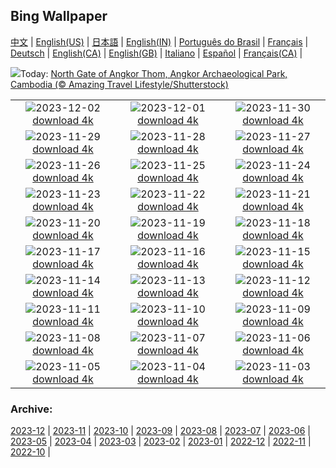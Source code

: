 ## Bing Wallpaper
[中文](README.md) |                     [English(US)](en-US.md) |                     [日本語](ja-JP.md) |                     [English(IN)](en-IN.md) |                     [Português do Brasil](pt-BR.md) |                     [Français](fr-FR.md) |                     [Deutsch](de-DE.md) |                     [English(CA)](en-CA.md) |                     [English(GB)](en-GB.md) |                     [Italiano](it-IT.md) |                     [Español](es-ES.md) |                     [Français(CA)](fr-CA.md) |                    

![](https://www.bing.com/th?id=OHR.AngkorPark_EN-GB6520244831_UHD.jpg&w=1000)Today: [North Gate of Angkor Thom, Angkor Archaeological Park, Cambodia (© Amazing Travel Lifestyle/Shutterstock)](https://www.bing.com/th?id=OHR.AngkorPark_EN-GB6520244831_UHD.jpg)

|      |      |      |
| :----: | :----: | :----: |
|![](https://www.bing.com/th?id=OHR.IcebergAntarctica_EN-GB4409581826_UHD.jpg&pid=hp&w=384&h=216&rs=1&c=4)2023-12-02 [download 4k](https://www.bing.com/th?id=OHR.IcebergAntarctica_EN-GB4409581826_UHD.jpg)|![](https://www.bing.com/th?id=OHR.LeadenhallUK_EN-GB3042111411_UHD.jpg&pid=hp&w=384&h=216&rs=1&c=4)2023-12-01 [download 4k](https://www.bing.com/th?id=OHR.LeadenhallUK_EN-GB3042111411_UHD.jpg)|![](https://www.bing.com/th?id=OHR.TreeLighting_EN-GB2794136797_UHD.jpg&pid=hp&w=384&h=216&rs=1&c=4)2023-11-30 [download 4k](https://www.bing.com/th?id=OHR.TreeLighting_EN-GB2794136797_UHD.jpg)|
|![](https://www.bing.com/th?id=OHR.HumanKindness_EN-GB2526768223_UHD.jpg&pid=hp&w=384&h=216&rs=1&c=4)2023-11-29 [download 4k](https://www.bing.com/th?id=OHR.HumanKindness_EN-GB2526768223_UHD.jpg)|![](https://www.bing.com/th?id=OHR.RioNegro_EN-GB2228319376_UHD.jpg&pid=hp&w=384&h=216&rs=1&c=4)2023-11-28 [download 4k](https://www.bing.com/th?id=OHR.RioNegro_EN-GB2228319376_UHD.jpg)|![](https://www.bing.com/th?id=OHR.BradgateFallow_EN-GB0976305371_UHD.jpg&pid=hp&w=384&h=216&rs=1&c=4)2023-11-27 [download 4k](https://www.bing.com/th?id=OHR.BradgateFallow_EN-GB0976305371_UHD.jpg)|
|![](https://www.bing.com/th?id=OHR.TajoRiver_EN-GB0539581472_UHD.jpg&pid=hp&w=384&h=216&rs=1&c=4)2023-11-26 [download 4k](https://www.bing.com/th?id=OHR.TajoRiver_EN-GB0539581472_UHD.jpg)|![](https://www.bing.com/th?id=OHR.HallofMosses_EN-GB0065099295_UHD.jpg&pid=hp&w=384&h=216&rs=1&c=4)2023-11-25 [download 4k](https://www.bing.com/th?id=OHR.HallofMosses_EN-GB0065099295_UHD.jpg)|![](https://www.bing.com/th?id=OHR.TeideNational_EN-GB3659708002_UHD.jpg&pid=hp&w=384&h=216&rs=1&c=4)2023-11-24 [download 4k](https://www.bing.com/th?id=OHR.TeideNational_EN-GB3659708002_UHD.jpg)|
|![](https://www.bing.com/th?id=OHR.SnakeRiverTeton_EN-GB8620836496_UHD.jpg&pid=hp&w=384&h=216&rs=1&c=4)2023-11-23 [download 4k](https://www.bing.com/th?id=OHR.SnakeRiverTeton_EN-GB8620836496_UHD.jpg)|![](https://www.bing.com/th?id=OHR.HelloSeal_EN-GB8313432120_UHD.jpg&pid=hp&w=384&h=216&rs=1&c=4)2023-11-22 [download 4k](https://www.bing.com/th?id=OHR.HelloSeal_EN-GB8313432120_UHD.jpg)|![](https://www.bing.com/th?id=OHR.ChapmanAdventure_EN-GB7303652402_UHD.jpg&pid=hp&w=384&h=216&rs=1&c=4)2023-11-21 [download 4k](https://www.bing.com/th?id=OHR.ChapmanAdventure_EN-GB7303652402_UHD.jpg)|
|![](https://www.bing.com/th?id=OHR.FrozenBog_EN-GB6787545750_UHD.jpg&pid=hp&w=384&h=216&rs=1&c=4)2023-11-20 [download 4k](https://www.bing.com/th?id=OHR.FrozenBog_EN-GB6787545750_UHD.jpg)|![](https://www.bing.com/th?id=OHR.MilsePolarBear_EN-GB6443152470_UHD.jpg&pid=hp&w=384&h=216&rs=1&c=4)2023-11-19 [download 4k](https://www.bing.com/th?id=OHR.MilsePolarBear_EN-GB6443152470_UHD.jpg)|![](https://www.bing.com/th?id=OHR.MeonHillViewUK_EN-GB5301951758_UHD.jpg&pid=hp&w=384&h=216&rs=1&c=4)2023-11-18 [download 4k](https://www.bing.com/th?id=OHR.MeonHillViewUK_EN-GB5301951758_UHD.jpg)|
|![](https://www.bing.com/th?id=OHR.AthensAcropolis_EN-GB2831546887_UHD.jpg&pid=hp&w=384&h=216&rs=1&c=4)2023-11-17 [download 4k](https://www.bing.com/th?id=OHR.AthensAcropolis_EN-GB2831546887_UHD.jpg)|![](https://www.bing.com/th?id=OHR.SarekSweden_EN-GB7471254512_UHD.jpg&pid=hp&w=384&h=216&rs=1&c=4)2023-11-16 [download 4k](https://www.bing.com/th?id=OHR.SarekSweden_EN-GB7471254512_UHD.jpg)|![](https://www.bing.com/th?id=OHR.RussellLupines_EN-GB2304999094_UHD.jpg&pid=hp&w=384&h=216&rs=1&c=4)2023-11-15 [download 4k](https://www.bing.com/th?id=OHR.RussellLupines_EN-GB2304999094_UHD.jpg)|
|![](https://www.bing.com/th?id=OHR.OliveOrchard_EN-GB6907892639_UHD.jpg&pid=hp&w=384&h=216&rs=1&c=4)2023-11-14 [download 4k](https://www.bing.com/th?id=OHR.OliveOrchard_EN-GB6907892639_UHD.jpg)|![](https://www.bing.com/th?id=OHR.DiwaliAyodhya_EN-GB6661092478_UHD.jpg&pid=hp&w=384&h=216&rs=1&c=4)2023-11-13 [download 4k](https://www.bing.com/th?id=OHR.DiwaliAyodhya_EN-GB6661092478_UHD.jpg)|![](https://www.bing.com/th?id=OHR.ValDiFunes_EN-GB6334905741_UHD.jpg&pid=hp&w=384&h=216&rs=1&c=4)2023-11-12 [download 4k](https://www.bing.com/th?id=OHR.ValDiFunes_EN-GB6334905741_UHD.jpg)|
|![](https://www.bing.com/th?id=OHR.BadlandsSunrise_EN-GB5753703796_UHD.jpg&pid=hp&w=384&h=216&rs=1&c=4)2023-11-11 [download 4k](https://www.bing.com/th?id=OHR.BadlandsSunrise_EN-GB5753703796_UHD.jpg)|![](https://www.bing.com/th?id=OHR.NorwayBirch_EN-GB0948199357_UHD.jpg&pid=hp&w=384&h=216&rs=1&c=4)2023-11-10 [download 4k](https://www.bing.com/th?id=OHR.NorwayBirch_EN-GB0948199357_UHD.jpg)|![](https://www.bing.com/th?id=OHR.LlanberisSnowdoniaSunset_EN-GB2196204197_UHD.jpg&pid=hp&w=384&h=216&rs=1&c=4)2023-11-09 [download 4k](https://www.bing.com/th?id=OHR.LlanberisSnowdoniaSunset_EN-GB2196204197_UHD.jpg)|
|![](https://www.bing.com/th?id=OHR.KirkilaiTower_EN-GB0394335960_UHD.jpg&pid=hp&w=384&h=216&rs=1&c=4)2023-11-08 [download 4k](https://www.bing.com/th?id=OHR.KirkilaiTower_EN-GB0394335960_UHD.jpg)|![](https://www.bing.com/th?id=OHR.LagoPehoe_EN-GB9271592844_UHD.jpg&pid=hp&w=384&h=216&rs=1&c=4)2023-11-07 [download 4k](https://www.bing.com/th?id=OHR.LagoPehoe_EN-GB9271592844_UHD.jpg)|![](https://www.bing.com/th?id=OHR.GuyFawkesnightKettering_EN-GB0299191885_UHD.jpg&pid=hp&w=384&h=216&rs=1&c=4)2023-11-06 [download 4k](https://www.bing.com/th?id=OHR.GuyFawkesnightKettering_EN-GB0299191885_UHD.jpg)|
|![](https://www.bing.com/th?id=OHR.SilencioSpain_EN-GB8484169314_UHD.jpg&pid=hp&w=384&h=216&rs=1&c=4)2023-11-05 [download 4k](https://www.bing.com/th?id=OHR.SilencioSpain_EN-GB8484169314_UHD.jpg)|![](https://www.bing.com/th?id=OHR.SeaNettles_EN-GB7463193359_UHD.jpg&pid=hp&w=384&h=216&rs=1&c=4)2023-11-04 [download 4k](https://www.bing.com/th?id=OHR.SeaNettles_EN-GB7463193359_UHD.jpg)|![](https://www.bing.com/th?id=OHR.DeathValleySalt_EN-GB5385512090_UHD.jpg&pid=hp&w=384&h=216&rs=1&c=4)2023-11-03 [download 4k](https://www.bing.com/th?id=OHR.DeathValleySalt_EN-GB5385512090_UHD.jpg)|


### Archive:
[2023-12](archive/en-GB/202312/README.md) | [2023-11](archive/en-GB/202311/README.md) | [2023-10](archive/en-GB/202310/README.md) | [2023-09](archive/en-GB/202309/README.md) | [2023-08](archive/en-GB/202308/README.md) | [2023-07](archive/en-GB/202307/README.md) | [2023-06](archive/en-GB/202306/README.md) | [2023-05](archive/en-GB/202305/README.md) | [2023-04](archive/en-GB/202304/README.md) | [2023-03](archive/en-GB/202303/README.md) | [2023-02](archive/en-GB/202302/README.md) | [2023-01](archive/en-GB/202301/README.md) | [2022-12](archive/en-GB/202212/README.md) | [2022-11](archive/en-GB/202211/README.md) | [2022-10](archive/en-GB/202210/README.md) | 